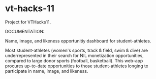 # vt-hacks-11
Project for VTHacks11.

DOCUMENTATION: 

Name, image, and likeness opportunitiy dashboard for student-athletes.

Most student-athletes (women's sports, track & field, swim & dive) are underrepresented in their search for NIL monetization opportunities, compared to large donor sports (football, basketball). This web-app procures up-to-date opportunities to those student-athletes longing to participate in name, image, and likeness.
